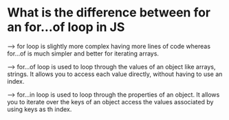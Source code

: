 # What is the difference between for an for...of loop in JS

--> for loop is slightly more complex having more
    lines of code whereas for...of is much simpler
    and better for iterating arrays.

--> for...of loop is used to loop through the
    values of an object like arrays, strings.
    It allows you to access each value directly,
    without having to use an index.

--> for...in loop is used to loop through the properties of an
    object.
    It allows you to iterate over the keys of an object
    access the values associated by using keys as th index.